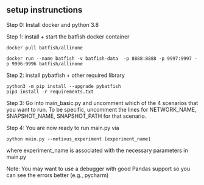 ## setup instrunctions ##

Step 0: Install docker and python 3.8

Step 1: install + start the batfish docker container

```
docker pull batfish/allinone

docker run --name batfish -v batfish-data  -p 8888:8888 -p 9997:9997 -p 9996:9996 batfish/allinone
```

Step 2: install pybatfish + other required library
```
python3 -m pip install --upgrade pybatfish
pip3 install -r requirements.txt
```

Step 3: Go into main_basic.py and uncomment which of the 4 scenarios that you want to run. To be specific, uncomment the lines
for NETWORK_NAME, SNAPSHOT_NAME, SNAPSHOT_PATH for that scenario.

Step 4: You are now ready to run main.py via

```
python main.py --netivus_experiment [experiment_name]
```
where experiment_name is associated with the necessary parameters in main.py 

Note: You may want to use a debugger with good Pandas support so you can see the errors better (e.g., pycharm)